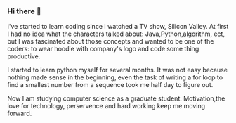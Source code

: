 ### Hi there 👋


I've started to learn coding since I watched a TV show, Silicon Valley. At first I had no idea what the characters talked about: Java,Python,algorithm, ect, but I was fascinated about those concepts and wanted to be one of the coders: to wear hoodie with company's logo and code some thing productive. 

I started to learn python myself for several months. It was not easy because nothing made sense in the beginning, even the task of writing a for loop to find a smallest number from a sequence took me half day to figure out.

Now I am studying computer science as a graduate student. Motivation,the love for technology, perservence and hard working keep me moving forward.




